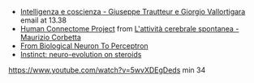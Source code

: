 - [Intelligenza e coscienza - Giuseppe Trautteur e Giorgio Vallortigara](https://www.youtube.com/watch?v=YiL82mXWGw0) email at 13.38
- [Human Connectome Project](https://www.humanconnectome.org/) from [L'attività cerebrale spontanea - Maurizio Corbetta](https://www.youtube.com/watch?v=RF3a8ul-Lmk)
- [From Biological Neuron To Perceptron](https://justruky.blogspot.com/2016/07/from-biological-neuron-to-perceptron.html)
- [Instinct: neuro-evolution on steroids](https://towardsdatascience.com/neuro-evolution-on-steroids-82bd14ddc2f6)


https://www.youtube.com/watch?v=5wvXDEgDeds
min 34
